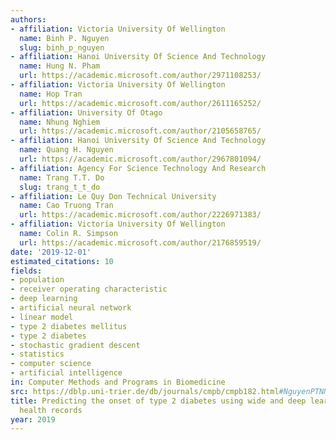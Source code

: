 ```yaml
---
authors:
- affiliation: Victoria University Of Wellington
  name: Binh P. Nguyen
  slug: binh_p_nguyen
- affiliation: Hanoi University Of Science And Technology
  name: Hung N. Pham
  url: https://academic.microsoft.com/author/2971108253/
- affiliation: Victoria University Of Wellington
  name: Hop Tran
  url: https://academic.microsoft.com/author/2611165252/
- affiliation: University Of Otago
  name: Nhung Nghiem
  url: https://academic.microsoft.com/author/2105658765/
- affiliation: Hanoi University Of Science And Technology
  name: Quang H. Nguyen
  url: https://academic.microsoft.com/author/2967801094/
- affiliation: Agency For Science Technology And Research
  name: Trang T.T. Do
  slug: trang_t_t_do
- affiliation: Le Quy Don Technical University
  name: Cao Truong Tran
  url: https://academic.microsoft.com/author/2226971383/
- affiliation: Victoria University Of Wellington
  name: Colin R. Simpson
  url: https://academic.microsoft.com/author/2176859519/
date: '2019-12-01'
estimated_citations: 10
fields:
- population
- receiver operating characteristic
- deep learning
- artificial neural network
- linear model
- type 2 diabetes mellitus
- type 2 diabetes
- stochastic gradient descent
- statistics
- computer science
- artificial intelligence
in: Computer Methods and Programs in Biomedicine
src: https://dblp.uni-trier.de/db/journals/cmpb/cmpb182.html#NguyenPTNNDTS19
title: Predicting the onset of type 2 diabetes using wide and deep learning with electronic
  health records
year: 2019
---
```

